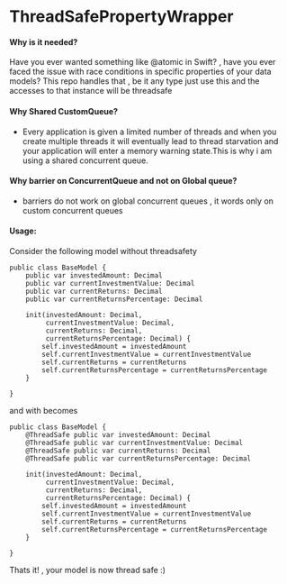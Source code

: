 # ThreadSafePropertyWrapper

#### Why is it needed?

Have you ever wanted something like @atomic in Swift? , have you ever faced the issue with race conditions in specific properties of your data models?
This repo handles that , be it any type just use this and the accesses to that instance will be threadsafe

#### Why Shared CustomQueue?
- Every application is given a limited number of threads and when you create multiple threads it will eventually lead to thread starvation and your application will enter a memory warning state.This is why i am using a shared concurrent queue.

#### Why barrier on ConcurrentQueue and not on Global queue?
- barriers do not work on global concurrent queues , it words only on custom concurrent queues

#### Usage:

Consider the following model without threadsafety 

```
public class BaseModel {
    public var investedAmount: Decimal
    public var currentInvestmentValue: Decimal
    public var currentReturns: Decimal
    public var currentReturnsPercentage: Decimal

    init(investedAmount: Decimal,
         currentInvestmentValue: Decimal,
         currentReturns: Decimal,
         currentReturnsPercentage: Decimal) {
        self.investedAmount = investedAmount
        self.currentInvestmentValue = currentInvestmentValue
        self.currentReturns = currentReturns
        self.currentReturnsPercentage = currentReturnsPercentage
    }
    
}
```

and with becomes

```
public class BaseModel {
    @ThreadSafe public var investedAmount: Decimal
    @ThreadSafe public var currentInvestmentValue: Decimal
    @ThreadSafe public var currentReturns: Decimal
    @ThreadSafe public var currentReturnsPercentage: Decimal

    init(investedAmount: Decimal,
         currentInvestmentValue: Decimal,
         currentReturns: Decimal,
         currentReturnsPercentage: Decimal) {
        self.investedAmount = investedAmount
        self.currentInvestmentValue = currentInvestmentValue
        self.currentReturns = currentReturns
        self.currentReturnsPercentage = currentReturnsPercentage
    }
    
}
```

Thats it! , your model is now thread safe :)


